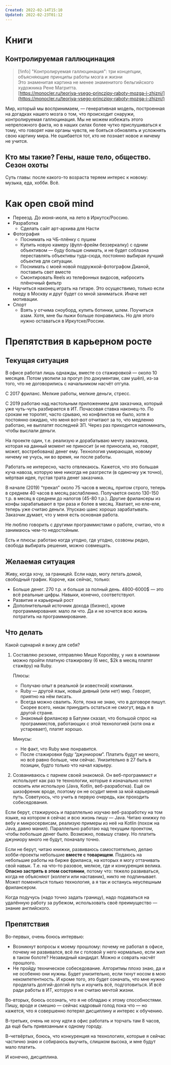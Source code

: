 ```yaml
---
Created: 2022-02-14T15:10
Updated: 2022-02-23T01:12
---
```

# Книги

## **Контролируемая галлюцинация**

> [!info] "Контролируемая галлюцинация": три концепции, объясняющие принципы работы мозга и жизни  
> Это знаменитая картина не менее знаменитого бельгийского художника Рене Магритта.  
> [https://monocler.ru/teoriya-vsego-princzipy-raboty-mozga-i-zhizni/](https://monocler.ru/teoriya-vsego-princzipy-raboty-mozga-i-zhizni/)  

Мир, который мы воспринимаем, — генеративная модель, построенная на догадках нашего мозга о том, что происходит снаружи, контролируемая галлюцинация. Мы не можем избежать этого непреложного факта, но в наших силах более чутко прислушиваться к тому, что говорят нам органы чувств, не бояться обновлять и усложнять свою картину мира. Не ошибается тот, кто не познает новое и ничему не учится.

## **Кто мы такие? Гены, наше тело, общество. Сезон охоты**

Суть главы: после какого-то возраста теряем интерес к новому: музыка, еда, хобби. Всё.

# Как open свой mind

- Переезд. До июня-июля, на лето в Иркутск/Россию.
- Разработка
    - Сделать сайт арт-архива для Насти
- Фотография
    - Поснимать на ЧБ-плёнку с пушем
    - Купить новую камеру (фулл-фрейм беззеркалку) с одним объективом — буду больше снимать, и не будет соблазна переставлять объективы туда-сюда, постоянно выбирая лучший объектив для ситуации.
    - Поснимать с моей новой подружкой-фотографом Дианой, поставить свет вместе
    - Смонтировать Reels из телефонных видосов, набросить плёночный фильтр
- Научиться наконец играть на гитаре. Это осуществимо, только если поеду в Москву и друг будет со мной заниматься. Иначе нет мотивации.
- Спорт
    - Взять у отчима сноуборд, купить ботинки, шлем. Поучиться азам. Хотя, мне бы лыжи больше понравились. Но для этого нужно оставаться в Иркутске/России.

# Препятствия в карьерном росте

## Текущая ситуация

В офисе работал лишь однажды, вместе со стажировкой — около 10 месяцев. Потом уволили за прогул (по документам, сам ушёл), из-за того, что не договорились с начальником насчёт отгула.

С 2017 фриланс. Мелкие работы, мелкие деньги, стресс.

С 2019 работаю над настольным приложением для заказчика, который уже чуть-чуть разбирается в ИТ. Почасовая ставка наконец-то. По срокам не торопят, часто срываю, но конфликтов не было, хотя я постоянно ожидаю, что меня вот-вот отчитают за то, что медленно работаю, не выплатят последней ЗП. Через раз приходится напоминать, чтобы выслали деньги.

На проекте один, т.е. реализую и дорабатываю мечту заказчика, которая на данный момент не приносит (и не приносила, но, говорят, может, востребована) денег ему. Технология умирающая, новому ничему не учусь, ни во время, ни после работы.

Работать не интересно, часто отвлекаюсь. Кажется, что это большая куча навоза, которую мне никогда не разгрести (в одиночку уж точно), мёртвая идея, пустая трата денег заказчика.

В начале (2019) “трекал” около 75 часов в месяц, притом строго, теперь в среднем 40 часов в месяц раслабленно. Получается около 130-150 т.р. в месяц в среднем до налогов (45-80 т.р.). Другие фрилансеры из конфы зарабатывают в три раза и более в месяц. Хватает, но еле-еле, теперь уже считаю деньги. Упускаю шанс хорошо зарабатывать. Заказчик думает, что у меня есть основная работа.

Не люблю говорить с другими программистами о работе, считаю, что я занимаюсь чем-то недостойным.

Есть и плюсы: работаю когда угодно, где угодно, созвоны редко, свобода выбирать решения, можно совмещать.

## Желаемая ситуация

Живу, когда хочу, за границей. Если надо, могу летать домой, свободный график. Короче, как сейчас, только:

- Больше денег. 270 т.р. и больше за полный день. 4800-6000$ — это всё реальные цифры. Навыки, конечно, соответствуют.
- Развитие и карьерный рост
- Дополнительный источник дохода (бизнес), кроме программирования: мало ли что. Да и не хочется всю жизнь потратить на программирование.

## Что делать

Какой сценарий я вижу для себя?

1. Составляю резюме, отправляю Мише Королёву, у них в компании можно пройти платную стажировку (6 мес, $2k в месяц платят стажёру) на Ruby.
    
    Плюсы:
    
    - Получаю опыт в реальной (и известной) компании.
    - Ruby — другой язык, новый дивный (или нет) мир. Говорят, приятно на нём писать.
    - Всегда можно свалить. Хотя, пока не знаю, что в договоре пишут. Скорее всего, никак принудить остаться не смогут, ведь я в другой стране.
    - Знакомый фрилансер в Батуми сказал, что большой спрос на программистов, работающих с этой технологией (хотя она и устаревает), платят хорошо.
    
    Минусы:
    
    - Не факт, что Ruby мне понравится.
    - После стажировки буду “джуниором”. Платить будут не много, но всё равно больше, чем сейчас. Унизительно в 27 быть в позиции, будто только что начал карьеру.
2. Созваниваюсь с парнем своей знакомой. Он веб-программист и использует как раз те технологии, которые я изначально хотел освоить или использую (Java, Kotlin, веб-разработка). Ещё он шизофреник вроде, поэтому он не осудит меня за мой карьерный путь. Советуюсь, что учить в первую очередь, как проходить собеседования.

Если берут, стажируюсь и параллельно изучаю веб-разработку на том языке, на котором я сейчас и всю жизнь пишу — Java. Читаю книжку по вебу и микросервисам, реализую примеры из неё на Kotlin (похож на Java, давно манил). Параллельно работаю над текущим проектом, чтобы побольше денег было. Возможно, повышу ставку. Но платить джуниору много не будут, поначалу точно.

Если не берут, читаю книжки, развиваюсь самостоятельно, делаю хобби-проекты небольшие **вместе с товарищем**. Подаюсь на небольшие работы на бирже фриланса, на которых я могу оттачивать свой навык. Т.е. на что-то разовое, мелкое, где и конкуренция велика. **Опасно застрять в этом состоянии**, потому что: тяжело развиваться, когда не объясняют (коллеги или наставник), никто не подпинывает. Может поменяться только технология, а я так и останусь неуспешным фрилансером.

Когда подучусь (надо точно задать границу), надо подаваться на удалённую работу за рубежом, использовать своё преимущество — знание английского.

## Препятствия

Во-первых, очень боюсь интервью:

- Возникнут вопросы к моему прошлому: почему не работал в офисе, почему не развивался, всё ли с головой у него нормально, если жил в таком болоте? Незавидный кандидат. Можно и соврать насчёт прошлого.
- Не пройду техническое собеседование. Алгоритмы плохо знаю, да и не особенно они нужны. Будет унизительно, если ткнут носом в мою некомпетентность. И кроме того, это будет означать, что мне нужно проделать долгий-долгий путь и изучить всё, подготовиться. И всё ради работы в ИТ, которую я не считаю мечтой жизни.

Во-вторых, боюсь осознать, что я не обладаю к этому способностями. Пишу, вроде и смешно — сейчас кадровый голод пока что — но кажется, что я совершенно потерял дисциплину и интерес к обучению.

В-третьих, очень не хочу идти в офис работать и торчать там 8 часов, да ещё быть привязанным к одному городу.

В-четвёртых, боюсь, что конкуренция на технологиях, которые я сейчас частично знаю и собираюсь выучить, слишком высока, и мне будут мало платить.

И конечно, дисциплина.
